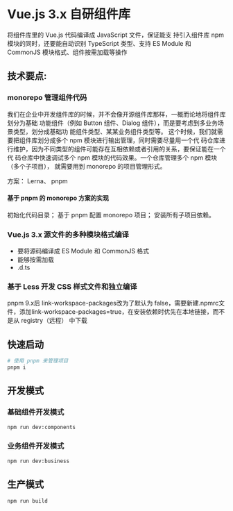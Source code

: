 # Vue.js 3.x 自研组件库

将组件库里的 Vue.js 代码编译成 JavaScript 文件，保证能支
持引入组件库 npm 模块的同时，还要能自动识别 TypeScript 类型、支持 ES Module 和
CommonJS 模块格式、组件按需加载等操作

## 技术要点: 
### monorepo 管理组件代码
我们在企业中开发组件库的时候，并不会像开源组件库那样，一概而论地将组件库划分为基础
功能组件（例如 Button 组件、Dialog 组件），而是要考虑到多业务场景类型，划分成基础功
能组件类型、某某业务组件类型等。
这个时候，我们就需要把组件库划分成多个 npm 模块进行输出管理，同时需要尽量用一个代
码仓库进行维护，因为不同类型的组件可能存在互相依赖或者引用的关系，要保证能在一个代
码仓库中快速调试多个 npm 模块的代码效果。一个仓库管理多个 npm 模块（多个子项目），
就需要用到 monorepo 的项目管理形式。

方案： Lerna、 pnpm

#### 基于 pnpm 的 monorepo 方案的实现

初始化代码目录；
基于 pnpm 配置 monorepo 项目；
安装所有子项目依赖。

### Vue.js 3.x 源文件的多种模块格式编译
- 要将源码编译成 ES Module 和 CommonJS 格式
- 能够按需加载
- .d.ts
### 基于 Less 开发 CSS 样式文件和独立编译



pnpm 9.x后 link-workspace-packages改为了默认为 false，需要新建.npmrc文件，添加link-workspace-packages=true，在安装依赖时优先在本地链接，而不是从 registry（远程） 中下载


## 快速启动

```sh
# 使用 pnpm 来管理项目
pnpm i
```

## 开发模式

### 基础组件开发模式

```sh
npm run dev:components
```

### 业务组件开发模式

```sh
npm run dev:business
```

## 生产模式

```sh
npm run build
```